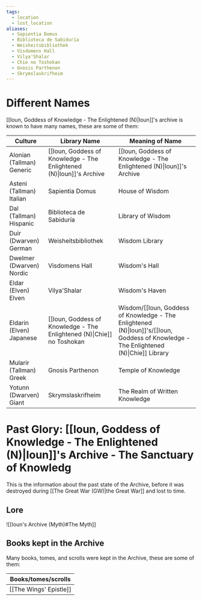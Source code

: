 ```yaml
---
tags:
  - location
  - lost_location
aliases:
  - Sapientia Domus
  - Biblioteca de Sabiduría
  - Weisheitsbibliothek    
  - Visdomens Hall         
  - Vilya'Shalar           
  - Chie no Toshokan       
  - Gnosis Parthenon       
  - Skrymslaskrifheim      
---
```

# Different Names
[[Ioun, Goddess of Knowledge - The Enlightened (N)|Ioun]]'s archive is known to have many names, these are some of them:

| Culture                  | Library Name                                                           | Meaning of Name                                                                                                                        |
| ------------------------ | ---------------------------------------------------------------------- | -------------------------------------------------------------------------------------------------------------------------------------- |
| Alonian (Tallman) Generic   | [[Ioun, Goddess of Knowledge - The Enlightened (N)\|Ioun]]'s Archive   | [[Ioun, Goddess of Knowledge - The Enlightened (N)\|Ioun]]'s Archive                                                                   |
| Asteni (Tallman) Italian   | Sapientia Domus                                                        | House of Wisdom                                                                                                                        |
| Dal (Tallman) Hispanic     | Biblioteca de Sabiduría                                                | Library of Wisdom                                                                                                                      |
| Duir (Dwarven) German    | Weisheitsbibliothek                                                    | Wisdom Library                                                                                                                         |
| Dwelmer (Dwarven) Nordic | Visdomens Hall                                                         | Wisdom's Hall                                                                                                                          |
| Eldar (Elven) Elven      | Vilya'Shalar                                                           | Wisdom's Haven                                                                                                                         |
| Eldarin (Elven) Japanese | [[Ioun, Goddess of Knowledge - The Enlightened (N)\|Chie]] no Toshokan | Wisdom/[[Ioun, Goddess of Knowledge - The Enlightened (N)\|Ioun]]'s/[[Ioun, Goddess of Knowledge - The Enlightened (N)\|Chie]] Library |
| Mularir (Tallman) Greek    | Gnosis Parthenon                                                       | Temple of Knowledge                                                                                                                    |
| Yotunn (Dwarven) Giant     | Skrymslaskrifheim                                                      | The Realm of Written Knowledge                                                                                                         |

# Past Glory: [[Ioun, Goddess of Knowledge - The Enlightened (N)|Ioun]]'s Archive - The Sanctuary of Knowledg

This is the information about the past state of the Archive, before it was destroyed during [[The Great War (GW)|the Great War]] and lost to time.

## Lore
![[Ioun's Archive (Myth)#The Myth]]

## Books kept in the Archive

Many books, tomes, and scrolls were kept in the Archive, these are some of them:

| Books/tomes/scrolls    |
| ---------------------- |
| [[The Wings' Epistle]] |